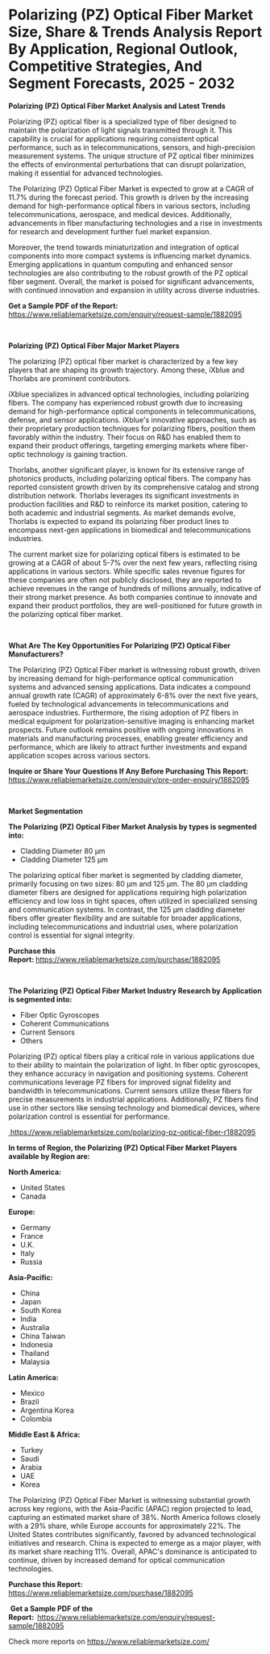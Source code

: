 <p><h1>Polarizing (PZ) Optical Fiber Market Size, Share & Trends Analysis Report By Application, Regional Outlook, Competitive Strategies, And Segment Forecasts, 2025 - 2032</h1></p><p><strong>Polarizing (PZ) Optical Fiber Market Analysis and Latest Trends</strong></p>
<p><p>Polarizing (PZ) optical fiber is a specialized type of fiber designed to maintain the polarization of light signals transmitted through it. This capability is crucial for applications requiring consistent optical performance, such as in telecommunications, sensors, and high-precision measurement systems. The unique structure of PZ optical fiber minimizes the effects of environmental perturbations that can disrupt polarization, making it essential for advanced technologies.</p><p>The Polarizing (PZ) Optical Fiber Market is expected to grow at a CAGR of 11.7% during the forecast period. This growth is driven by the increasing demand for high-performance optical fibers in various sectors, including telecommunications, aerospace, and medical devices. Additionally, advancements in fiber manufacturing technologies and a rise in investments for research and development further fuel market expansion. </p><p>Moreover, the trend towards miniaturization and integration of optical components into more compact systems is influencing market dynamics. Emerging applications in quantum computing and enhanced sensor technologies are also contributing to the robust growth of the PZ optical fiber segment. Overall, the market is poised for significant advancements, with continued innovation and expansion in utility across diverse industries.</p></p>
<p><strong>Get a Sample PDF of the Report:&nbsp;</strong> <a href="https://www.reliablemarketsize.com/enquiry/request-sample/1882095?utm_campaign=1872&utm_medium=2&utm_source=Github&utm_content=ia&utm_term=13022025&utm_id=polarizing-pz-optical-fiber">https://www.reliablemarketsize.com/enquiry/request-sample/1882095</a></p>
<p>&nbsp;</p>
<p><strong>Polarizing (PZ) Optical Fiber Major Market Players</strong></p>
<p><p>The polarizing (PZ) optical fiber market is characterized by a few key players that are shaping its growth trajectory. Among these, iXblue and Thorlabs are prominent contributors. </p><p>iXblue specializes in advanced optical technologies, including polarizing fibers. The company has experienced robust growth due to increasing demand for high-performance optical components in telecommunications, defense, and sensor applications. iXblue's innovative approaches, such as their proprietary production techniques for polarizing fibers, position them favorably within the industry. Their focus on R&D has enabled them to expand their product offerings, targeting emerging markets where fiber-optic technology is gaining traction.</p><p>Thorlabs, another significant player, is known for its extensive range of photonics products, including polarizing optical fibers. The company has reported consistent growth driven by its comprehensive catalog and strong distribution network. Thorlabs leverages its significant investments in production facilities and R&D to reinforce its market position, catering to both academic and industrial segments. As market demands evolve, Thorlabs is expected to expand its polarizing fiber product lines to encompass next-gen applications in biomedical and telecommunications industries.</p><p>The current market size for polarizing optical fibers is estimated to be growing at a CAGR of about 5-7% over the next few years, reflecting rising applications in various sectors. While specific sales revenue figures for these companies are often not publicly disclosed, they are reported to achieve revenues in the range of hundreds of millions annually, indicative of their strong market presence. As both companies continue to innovate and expand their product portfolios, they are well-positioned for future growth in the polarizing optical fiber market.</p></p>
<p>&nbsp;</p>
<p><strong>What Are The Key Opportunities For Polarizing (PZ) Optical Fiber Manufacturers?</strong></p>
<p><p>The Polarizing (PZ) Optical Fiber market is witnessing robust growth, driven by increasing demand for high-performance optical communication systems and advanced sensing applications. Data indicates a compound annual growth rate (CAGR) of approximately 6-8% over the next five years, fueled by technological advancements in telecommunications and aerospace industries. Furthermore, the rising adoption of PZ fibers in medical equipment for polarization-sensitive imaging is enhancing market prospects. Future outlook remains positive with ongoing innovations in materials and manufacturing processes, enabling greater efficiency and performance, which are likely to attract further investments and expand application scopes across various sectors.</p></p>
<p><strong>Inquire or Share Your Questions If Any Before Purchasing This Report:</strong> <a href="https://www.reliablemarketsize.com/enquiry/pre-order-enquiry/1882095?utm_campaign=1872&utm_medium=2&utm_source=Github&utm_content=ia&utm_term=13022025&utm_id=polarizing-pz-optical-fiber">https://www.reliablemarketsize.com/enquiry/pre-order-enquiry/1882095</a></p>
<p>&nbsp;</p>
<p><strong>Market Segmentation</strong></p>
<p><strong>The Polarizing (PZ) Optical Fiber Market Analysis by types is segmented into:</strong></p>
<p><ul><li>Cladding Diameter 80 µm</li><li>Cladding Diameter 125 µm</li></ul></p>
<p><p>The polarizing optical fiber market is segmented by cladding diameter, primarily focusing on two sizes: 80 µm and 125 µm. The 80 µm cladding diameter fibers are designed for applications requiring high polarization efficiency and low loss in tight spaces, often utilized in specialized sensing and communication systems. In contrast, the 125 µm cladding diameter fibers offer greater flexibility and are suitable for broader applications, including telecommunications and industrial uses, where polarization control is essential for signal integrity.</p></p>
<p><strong>Purchase this Report:&nbsp;</strong><a href="https://www.reliablemarketsize.com/purchase/1882095?utm_campaign=1872&utm_medium=2&utm_source=Github&utm_content=ia&utm_term=13022025&utm_id=polarizing-pz-optical-fiber">https://www.reliablemarketsize.com/purchase/1882095</a></p>
<p>&nbsp;</p>
<p><strong>The Polarizing (PZ) Optical Fiber Market Industry Research by Application is segmented into:</strong></p>
<p><ul><li>Fiber Optic Gyroscopes</li><li>Coherent Communications</li><li>Current Sensors</li><li>Others</li></ul></p>
<p><p>Polarizing (PZ) optical fibers play a critical role in various applications due to their ability to maintain the polarization of light. In fiber optic gyroscopes, they enhance accuracy in navigation and positioning systems. Coherent communications leverage PZ fibers for improved signal fidelity and bandwidth in telecommunications. Current sensors utilize these fibers for precise measurements in industrial applications. Additionally, PZ fibers find use in other sectors like sensing technology and biomedical devices, where polarization control is essential for performance.</p></p>
<p><a href="https://www.reliablemarketsize.com/polarizing-pz-optical-fiber-r1882095?utm_campaign=1872&utm_medium=2&utm_source=Github&utm_content=ia&utm_term=13022025&utm_id=polarizing-pz-optical-fiber">&nbsp;https://www.reliablemarketsize.com/polarizing-pz-optical-fiber-r1882095</a></p>
<p><strong>In terms of Region, the Polarizing (PZ) Optical Fiber Market Players available by Region are:</strong></p>
<p>
    <p> <strong> North America: </strong>
        <ul>
            <li>United States</li>
            <li>Canada</li>
        </ul>
        </p> 
    <p> <strong> Europe: </strong>
        <ul>
            <li>Germany</li>
            <li>France</li>
            <li>U.K.</li>
            <li>Italy</li>
            <li>Russia</li>
        </ul>
        </p> 
    <p> <strong> Asia-Pacific: </strong>
        <ul>
            <li>China</li>
            <li>Japan</li>
            <li>South Korea</li>
            <li>India</li>
            <li>Australia</li>
            <li>China Taiwan</li>
            <li>Indonesia</li>
            <li>Thailand</li>
            <li>Malaysia</li>
        </ul>
        </p> 
    <p> <strong> Latin America: </strong>
        <ul>
            <li>Mexico</li>
            <li>Brazil</li>
            <li>Argentina Korea</li>
            <li>Colombia</li>
        </ul>
        </p> 
    <p> <strong> Middle East & Africa: </strong>
        <ul>
            <li>Turkey</li>
            <li>Saudi</li>
            <li>Arabia</li>
            <li>UAE</li>
            <li>Korea</li>
        </ul>
    </p>
    </p>
<p><p>The Polarizing (PZ) Optical Fiber Market is witnessing substantial growth across key regions, with the Asia-Pacific (APAC) region projected to lead, capturing an estimated market share of 38%. North America follows closely with a 29% share, while Europe accounts for approximately 22%. The United States contributes significantly, favored by advanced technological initiatives and research. China is expected to emerge as a major player, with its market share reaching 11%. Overall, APAC's dominance is anticipated to continue, driven by increased demand for optical communication technologies.</p></p>
<p><strong>Purchase this Report: </strong><a href="https://www.reliablemarketsize.com/purchase/1882095?utm_campaign=1872&utm_medium=2&utm_source=Github&utm_content=ia&utm_term=13022025&utm_id=polarizing-pz-optical-fiber">https://www.reliablemarketsize.com/purchase/1882095</a></p>
<p>&nbsp;<strong>Get a Sample PDF of the Report:&nbsp;&nbsp;</strong><a href="https://www.reliablemarketsize.com/enquiry/request-sample/1882095?utm_campaign=1872&utm_medium=2&utm_source=Github&utm_content=ia&utm_term=13022025&utm_id=polarizing-pz-optical-fiber">https://www.reliablemarketsize.com/enquiry/request-sample/1882095</a></p>
<p><strong></strong></p>
<p>Check more reports on <a href="https://www.reliablemarketsize.com/?utm_campaign=1872&utm_medium=2&utm_source=Github&utm_content=ia&utm_term=13022025&utm_id=polarizing-pz-optical-fiber">https://www.reliablemarketsize.com/</a></p>
